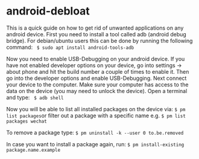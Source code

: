 # android-debloat

This is a quick guide on how to get rid of unwanted applications on any android device. First you need to install a tool called adb (android debug bridge). For debian/ubuntu users this can be done by running the following command:
` $ sudo apt install android-tools-adb`

Now you need to enable USB-Debugging on your android device. If you have not enabled developer options on your device, go into settings -> about phone and hit the build number a couple of times to enable it. Then go into the developer options and enable USB-Debugging. Next connect your device to the computer. Make sure your computer has access to the data on the device (you may need to unlock the device). Open a terminal and type:
` $ adb shell`

Now you will be able to list all installed packages on the device via:
`$ pm list packages`or filter out a package with a specific name e.g. `$ pm list packages wechat`

To remove a package type:
`$ pm uninstall -k --user 0 to.be.removed`

In case you want to install a package again, run:
`$ pm install-existing package.name.example`